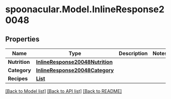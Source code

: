 # spoonacular.Model.InlineResponse20048
## Properties

Name | Type | Description | Notes
------------ | ------------- | ------------- | -------------
**Nutrition** | [**InlineResponse20048Nutrition**](InlineResponse20048Nutrition.md) |  | 
**Category** | [**InlineResponse20048Category**](InlineResponse20048Category.md) |  | 
**Recipes** | [**List<InlineResponse20048Recipes>**](InlineResponse20048Recipes.md) |  | 

[[Back to Model list]](../README.md#documentation-for-models) [[Back to API list]](../README.md#documentation-for-api-endpoints) [[Back to README]](../README.md)

